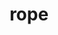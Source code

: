 ---
category: 4-letters
denotation: null
name: rope
reference_link: https://www.etymonline.com/word/rope
root_language: null
root_name: null
title: rope
type: free
word_sums:
- respelling: rope
  sum: 'Rope + '
---